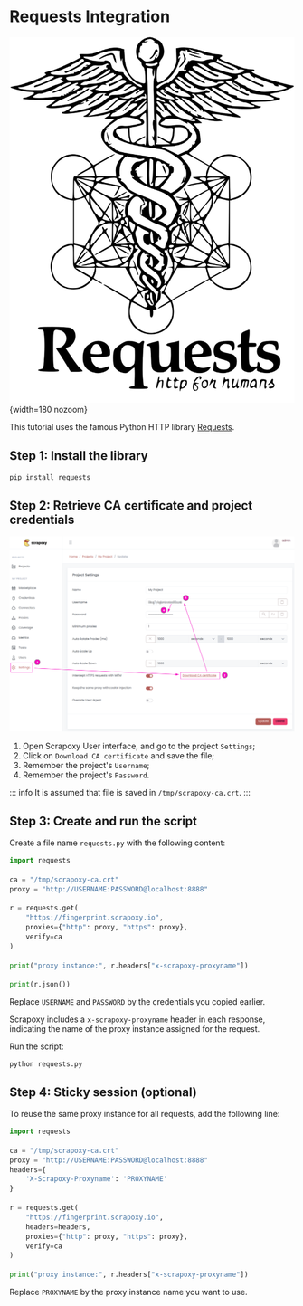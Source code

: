 # Requests Integration 

![Requests](requests.svg){width=180 nozoom}

This tutorial uses the famous Python HTTP library [Requests](/l/python-requests).

## Step 1: Install the library

```shell
pip install requests
```


## Step 2: Retrieve CA certificate and project credentials

![Certificate](../../certificate.png)

1. Open Scrapoxy User interface, and go to the project `Settings`;
2. Click on `Download CA certificate` and save the file;
3. Remember the project's `Username`;
4. Remember the project's `Password`.

::: info
It is assumed that file is saved in `/tmp/scrapoxy-ca.crt`.
:::


## Step 3: Create and run the script

Create a file name `requests.py` with the following content:

```python
import requests

ca = "/tmp/scrapoxy-ca.crt"
proxy = "http://USERNAME:PASSWORD@localhost:8888"

r = requests.get(
    "https://fingerprint.scrapoxy.io",
    proxies={"http": proxy, "https": proxy},
    verify=ca
)

print("proxy instance:", r.headers["x-scrapoxy-proxyname"])

print(r.json())
```

Replace `USERNAME` and `PASSWORD` by the credentials you copied earlier.

Scrapoxy includes a `x-scrapoxy-proxyname` header in each response,
indicating the name of the proxy instance assigned for the request.

Run the script:

```shell
python requests.py
```


## Step 4: Sticky session (optional)

To reuse the same proxy instance for all requests, add the following line:

```python
import requests

ca = "/tmp/scrapoxy-ca.crt"
proxy = "http://USERNAME:PASSWORD@localhost:8888"
headers={
    'X-Scrapoxy-Proxyname': 'PROXYNAME'
}

r = requests.get(
    "https://fingerprint.scrapoxy.io",
    headers=headers,
    proxies={"http": proxy, "https": proxy},
    verify=ca
)

print("proxy instance:", r.headers["x-scrapoxy-proxyname"])
```

Replace `PROXYNAME` by the proxy instance name you want to use.
